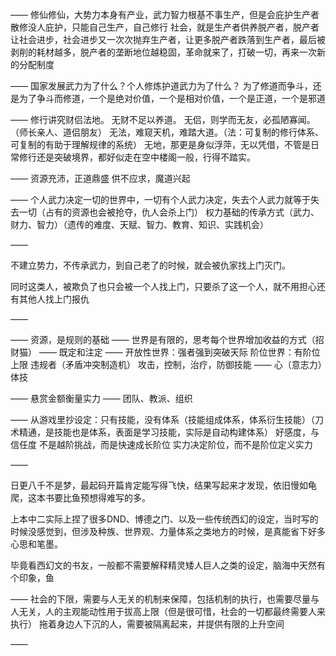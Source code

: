 ——
修仙修仙，大势力本身有产业，武力智力根基不事生产，但是会庇护生产者
散修没人庇护，只能自己生产，自己修行
社会，就是生产者供养脱产者，脱产者让社会进步，社会进步又一次次抛弃生产者，让更多脱产者跌落到生产者，最后被剥削的耗材越多，脱产者的垄断地位越稳固，革命就来了，打破一切，再来一次新的分配制度

——
国家发展武力为了什么？个人修炼护道武力为了什么？
为了修道而争斗，还是为了争斗而修道，一个是绝对价值，一个是相对价值，一个是正道，一个是邪道

——
修行讲究财侣法地。
无财不足以养道。
无侣，则学而无友，必孤陋寡闻。（师长亲人、道侣朋友）
无法，难窥天机，难踏大道。（法：可复制的修行体系、可复制的有助于理解规律的系统）
无地，那更是身似浮萍，无以凭借，不管是日常修行还是突破境界，都好似走在空中楼阁一般，行得不踏实。

——
资源充沛，正道鼎盛
供不应求，魔道兴起

——
个人武力决定一切的世界中，一切有个人武力决定，失去个人武力就等于失去一切（占有的资源也会被抢夺，仇人会杀上门）
权力基础的传承方式（武力、财力、智力）（遗传的难度、天赋、智力、教育、知识、实践机会）

——

不建立势力，不传承武力，到自己老了的时候，就会被仇家找上门灭门。

同时这类人，被欺负了也只会被一个人找上门，只要杀了这一个人，就不用担心还有其他人找上门报仇

——

——
资源，是规则的基础
——
世界是有限的，思考每个世界增加收益的方式（招财猫）
——
既定和注定
——
开放性世界：强者强到突破天际
阶位世界：有阶位上限
违规者（矛盾冲突制造机）
攻击，控制，治疗，防御技能
——
心（意志力）体技

——
悬赏金额衡量实力
——
团队、教派、组织

——
从游戏里抄设定：只有技能，没有体系（技能组成体系，体系衍生技能）（刀术精通，是技能也是体系，表面是学习技能，实际是自动构建体系）
好感度，与信任度
不是越阶挑战，而是快速成长阶位
实力决定阶位，而不是阶位定义实力

——

日更八千不是梦，最起码开篇肯定能写得飞快，结果写起来才发现，依旧慢如龟爬，这本书要比鱼预想得难写的多。

上本中二实际上捏了很多DND、博德之门、以及一些传统西幻的设定，当时写的时候没感觉到，但涉及种族、世界观、力量体系之类地方的时候，是真能省下好多心思和笔墨。

毕竟看西幻文的书友，一般都不需要解释精灵矮人巨人之类的设定，脑海中天然有个印象，鱼

——
社会的下限，需要与人无关的机制来保障，包括机制的执行，也需要尽量与人无关，人的主观能动性用于拔高上限（但是很可惜，社会的一切都最终需要人来执行）
拖着身边人下沉的人，需要被隔离起来，并提供有限的上升空间

——

